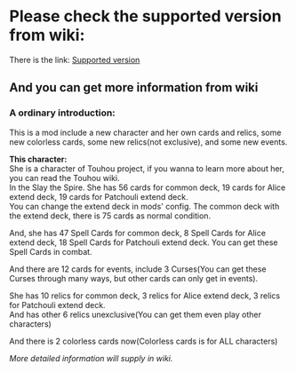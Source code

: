 # Please check the supported version from wiki:
There is the link: [Supported version](https://github.com/HOYKJ/KomeijiMod/wiki/Supported-version)

## And you can get more information from wiki  
  
### A ordinary introduction:
This is a mod include a new character and her own cards and relics, some new colorless cards, some new relics(not exclusive), and some new events.  
  
**This character:**  
She is a character of Touhou project, if you wanna to learn more about her, you can read the Touhou wiki.  
In the Slay the Spire. She has 56 cards for common deck, 19 cards for Alice extend deck, 19 cards for Patchouli extend deck.  
You can change the extend deck in mods' config. The common deck with the extend deck, there is 75 cards as normal condition.   
  
And, she has 47 Spell Cards for common deck, 8 Spell Cards for Alice extend deck, 18 Spell Cards for Patchouli extend deck. You can get these Spell Cards in combat.  
  
And there are 12 cards for events, include 3 Curses(You can get these Curses through many ways, but other cards can only get in events).  
  
She has 10 relics for common deck, 3 relics for Alice extend deck, 3 relics for Patchouli extend deck.  
And has other 6 relics unexclusive(You can get them even play other characters)  
  
And there is 2 colorless cards now(Colorless cards is for ALL characters)  
  
_More detailed information will supply in wiki._
